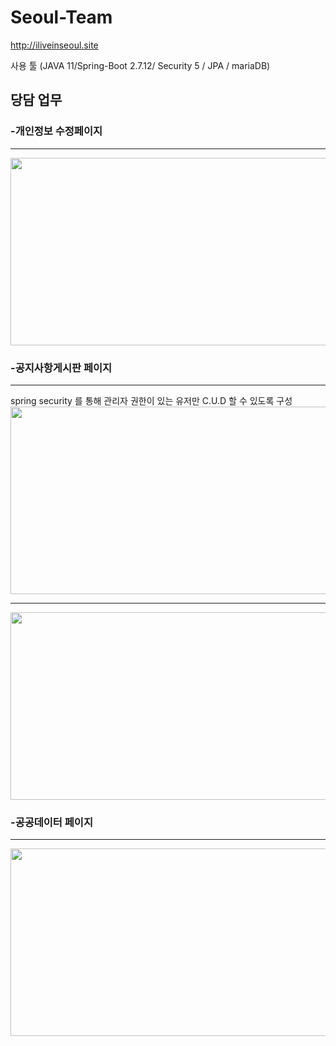 # Seoul-Team


http://iliveinseoul.site

사용 툴
(JAVA 11/Spring-Boot 2.7.12/ Security 5 / JPA / mariaDB)

<h2>당담 업무</h2>

<h3>-개인정보 수정페이지</h3>
<hr>

  
  
  
  <img src = "https://user-images.githubusercontent.com/123040447/261230830-86d05dae-d859-43df-a0e5-95948e05f655.PNG" width="800px" height="300px">
  

<h3>-공지사항게시판 페이지</h3>
 <hr>
    spring security 를 통해 관리자 권한이 있는 유저만 C.U.D 할 수 있도록 구성 
    <br>
  
   <img src = "https://github.com/balancekim/Seoul-Team/assets/123040447/f72d9eca-f741-406b-9ae8-47c942d84968" width="800px" height="300px">
   <hr>
   <img src = "https://user-images.githubusercontent.com/123040447/261230821-2624d7ca-02a8-4682-8fe8-3e6005e2bbd6.PNG" width="800px" height="300px">




<h3>-공공데이터 페이지</h3>
  <hr>

<img src = "https://user-images.githubusercontent.com/123040447/261230827-176d3cc0-c2e8-4a3b-b1d9-5e6df10c158a.PNG" width="800px" height="300px">




